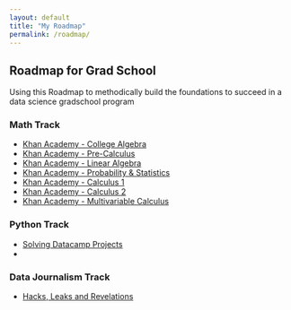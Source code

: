 ```yaml
---
layout: default
title: "My Roadmap"
permalink: /roadmap/
---
```


## Roadmap for Grad School
Using this Roadmap to methodically build the foundations to succeed in a data science gradschool program

### Math Track
- [Khan Academy - College Algebra](https://www.khanacademy.org/math/college-algebra)
- [Khan Academy - Pre-Calculus](https://www.khanacademy.org/math/precalculus)
- [Khan Academy - Linear Algebra](https://www.khanacademy.org/math/linear-algebra)
- [Khan Academy - Probability & Statistics](https://www.khanacademy.org/math/statistics-probability)
- [Khan Academy - Calculus 1](https://www.khanacademy.org/math/calculus-1)
- [Khan Academy - Calculus 2](https://www.khanacademy.org/math/calculus-2)
- [Khan Academy - Multivariable Calculus](https://www.khanacademy.org/math/multivariable-calculus)

### Python Track 
- [Solving Datacamp Projects](https://app.datacamp.com/learn/projects?technologies=2)
- 

### Data Journalism Track 
- [Hacks, Leaks and Revelations](https://nostarch.com/hacks-leaks-and-revelations)